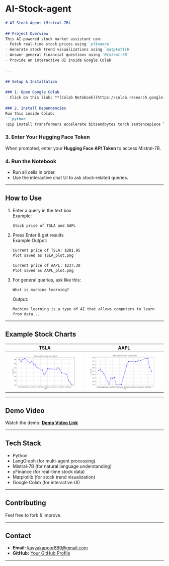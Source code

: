 # AI-Stock-agent
```md
# AI Stock Agent (Mistral-7B)  

## Project Overview  
This AI-powered stock market assistant can:  
- Fetch real-time stock prices using `yfinance`  
- Generate stock trend visualizations using `matplotlib`  
- Answer general financial questions using `Mistral-7B`  
- Provide an interactive UI inside Google Colab  

---

## Setup & Installation  

### 1. Open Google Colab  
- Click on this link: **[Colab Notebook](https://colab.research.google.com/drive/1tCbhyM9pBXGE2lyY6X6_sjopD4Y3YncA?usp=sharing)**  

### 2. Install Dependencies  
Run this inside Colab:  
```python
!pip install transformers accelerate bitsandbytes torch sentencepiece langchain langgraph yfinance matplotlib ipywidgets
```

### 3. Enter Your Hugging Face Token  
When prompted, enter your **Hugging Face API Token** to access Mistral-7B.  

### 4. Run the Notebook  
- Run all cells in order.  
- Use the interactive chat UI to ask stock-related queries.  

---

## How to Use  
1. Enter a query in the text box  
   Example:  
   ```
   Stock price of TSLA and AAPL
   ```
2. Press Enter & get results  
   Example Output:  
   ```
   Current price of TSLA: $281.95  
   Plot saved as TSLA_plot.png  

   Current price of AAPL: $237.30  
   Plot saved as AAPL_plot.png  
   ```
3. For general queries, ask like this:  
   ```
   What is machine learning?
   ```
   Output:  
   ```
   Machine learning is a type of AI that allows computers to learn from data...
   ```

---

## Example Stock Charts  
| TSLA | AAPL |  
|------|------|  
| ![TSLA Chart](TSLA_plot.png) | ![AAPL Chart](AAPL_plot.png) |  

---

## Demo Video  
Watch the demo: **[Demo Video Link](https://drive.google.com/file/d/18X2zLuiuZBRBdI1kytPnYEb6101qtTtk/view?usp=sharing)**  

---

## Tech Stack  
- Python  
- LangGraph (for multi-agent processing)  
- Mistral-7B (for natural language understanding)  
- yFinance (for real-time stock data)  
- Matplotlib (for stock trend visualization)  
- Google Colab (for interactive UI)  

---

## Contributing  
Feel free to fork & improve.  

---

## Contact  
- **Email:** kavyakapoor869@gmail.com 
- **GitHub:** [Your GitHub Profile](https://github.com/kavyakapoor200)   

---
